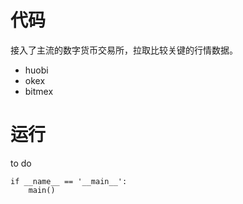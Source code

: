 # 代码
接入了主流的数字货币交易所，拉取比较关键的行情数据。
* huobi
* okex
* bitmex
# 运行
to do

```
if __name__ == '__main__':
    main()
```
